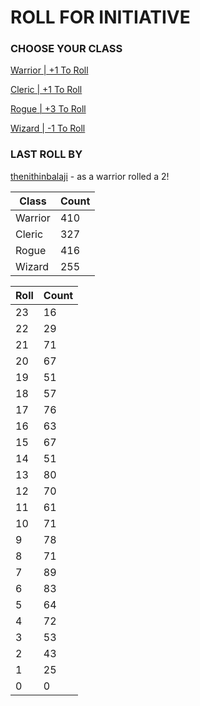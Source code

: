 # ROLL FOR INITIATIVE
### CHOOSE YOUR CLASS

[Warrior | +1 To Roll](https://github.com/benjaminsampica/benjaminsampica/issues/new?title=roll%7Cwarrior&body=Just+click+%27Submit+new+issue%27.)

[Cleric | +1 To Roll](https://github.com/benjaminsampica/benjaminsampica/issues/new?title=roll%7Ccleric&body=Just+click+%27Submit+new+issue%27.)

[Rogue | +3 To Roll](https://github.com/benjaminsampica/benjaminsampica/issues/new?title=roll%7Crogue&body=Just+click+%27Submit+new+issue%27.)

[Wizard | -1 To Roll](https://github.com/benjaminsampica/benjaminsampica/issues/new?title=roll%7Cwizard&body=Just+click+%27Submit+new+issue%27.)
### LAST ROLL BY
[thenithinbalaji](https://www.github.com/thenithinbalaji) - as a warrior rolled a 2!

|Class|Count|
|-|-|
|Warrior|410|
|Cleric|327|
|Rogue|416|
|Wizard|255|

|Roll|Count|
|-|-|
|23|16
|22|29
|21|71
|20|67
|19|51
|18|57
|17|76
|16|63
|15|67
|14|51
|13|80
|12|70
|11|61
|10|71
|9|78
|8|71
|7|89
|6|83
|5|64
|4|72
|3|53
|2|43
|1|25
|0|0
